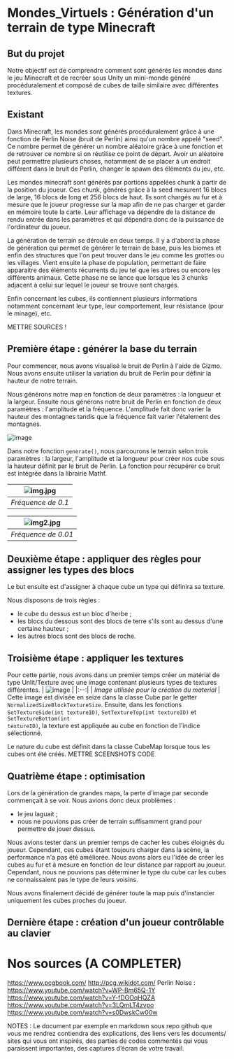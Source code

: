 # Mondes_Virtuels : Génération d'un terrain de type Minecraft

## But du projet
Notre objectif est de comprendre comment sont générés les mondes dans le jeu Minecraft et de recréer sous Unity un mini-monde généré procéduralement et composé 
de cubes de taille similaire avec différentes textures.


## Existant
Dans Minecraft, les mondes sont générés procéduralement grâce à une fonction de Perlin Noise (bruit de Perlin) ainsi qu'un nombre appelé "seed".
Ce nombre permet de générer un nombre aléatoire grâce à une fonction et de retrouver ce nombre si on réutilise ce point de départ. Avoir un aléatoire peut 
permettre plusieurs choses, notamment de se placer à un endroit différent dans le bruit de Perlin, changer le spawn des éléments du jeu, etc. 

Les mondes minecraft sont générés par portions appelées chunk à partir de la position du joueur. Ces chunk, générés grâce à la seed mesurent 16
blocs de large, 16 blocs de long et 256 blocs de haut. Ils sont chargés au fur et à mesure que le joueur progresse sur la map afin de ne pas charger et 
garder en mémoire toute la carte. Leur affichage va dépendre de la distance de rendu entrée dans les paramètres et qui dépendra donc de la puissance de 
l'ordinateur du joueur.

La génération de terrain se déroule en deux temps. Il y a d'abord la phase de génération qui permet de générer le terrain de base, puis les biomes et enfin des
structures que l'on peut trouver dans le jeu comme les grottes ou les villages. Vient ensuite la phase de population, permettant de faire apparaitre des éléments 
récurrents du jeu tel que les arbres ou encore les différents animaux. Cette phase ne se lance que lorsque les 3 chunks adjacent à celui sur lequel le joueur se
trouve sont chargés.

Enfin concernant les cubes, ils contiennent plusieurs informations notamment concernant leur type, leur comportement, leur résistance (pour le minage), etc.

METTRE SOURCES !

## Première étape : générer la base du terrain
Pour commencer, nous avons visualisé le bruit de Perlin à l'aide de Gizmo. Nous avons ensuite utiliser la variation du bruit de Perlin pour définir la hauteur de notre
terrain.

Nous générons notre map en fonction de deux paramètres : la longueur et la largeur. Ensuite nous générons notre bruit de Perlin en fonction de deux paramètres : l'amplitude
et la fréquence. L'amplitude fait donc varier la hauteur des montagnes tandis que la fréquence fait varier l'étalement des montagnes.

![image](https://github.com/Firrow/Mondes_Virtuels/assets/73218766/64b360b0-5486-4348-9a49-cc24dde3c598)

Dans notre fonction <code>generate()</code>, nous parcourons le terrain selon trois paramètres : la largeur, l'amplitude et la longueur pour créer nos cube sous la hauteur 
définit par le bruit de Perlin. La fonction pour récupérer ce bruit est intégrée dans la librairie Mathf.

| ![img.jpg](https://github.com/Firrow/Mondes_Virtuels/assets/73218766/f5657213-94ea-43ef-abd5-ecfcfef32026) | 
|:--:| 
| *Fréquence de 0.1* |

| ![img2.jpg](https://github.com/Firrow/Mondes_Virtuels/assets/73218766/ad422a87-46f5-49b8-a518-383c5e3a3103) | 
|:--:| 
| *Fréquence de 0.01* |


## Deuxième étape : appliquer des règles pour assigner les types des blocs
Le but ensuite est d'assigner à chaque cube un type qui définira sa texture.

Nous disposons de trois règles :
- le cube du dessus est un bloc d'herbe ;
- les blocs du dessous sont des blocs de terre s'ils sont au dessus d'une certaine hauteur ;
- les autres blocs sont des blocs de roche.


## Troisième étape : appliquer les textures
Pour cette partie, nous avons dans un premier temps créer un matérial de type Unlit/Texture avec une image contenant plusieurs types de textures différentes.
| ![image](https://github.com/Firrow/Mondes_Virtuels/assets/73218766/c6e3302a-2f15-4837-864c-cb15a2383ad0) | 
|:--:| 
| *Image utilisée pour la création du material* |
Cette image est divisée en seize dans la classe Cube par le getter <code>NormalizedSizeBlockTextureSize</code>. Ensuite, dans les fonctions <code>SetTextureSide(int textureID)</code>,
<code>SetTextureTop(int textureID)</code> et <code>SetTextureBottom(int textureID)</code>, la texture est appliquée au cube en fonction de l'indice sélectionné.

Le nature du cube est définit dans la classe CubeMap lorsque tous les cubes ont été créés.
METTRE SCEENSHOTS CODE


## Quatrième étape : optimisation
Lors de la génération de grandes maps, la perte d'image par seconde commençait à se voir. Nous avions donc deux problèmes :
- le jeu laguait ;
- nous ne pouvions pas créer de terrain suffisamment grand pour permettre de jouer dessus.

Nous avions tester dans un premier temps de cacher les cubes éloignés du joueur. Cependant, ces cubes étant toujours charger dans la scène, la performance n'a pas été améliorée.
Nous avons alors eu l'idée de créer les cubes au fur et à mesure en fonction de leur distance par rapport au joueur. Cependant, nous ne pouvions pas déterminer le type du cube car
les cubes ne connaissaient pas le type de leurs voisins.

Nous avons finalement décidé de générer toute la map puis d'instancier uniquement les cubes proches du joueur.


## Dernière étape : création d'un joueur contrôlable au clavier




# Nos sources (A COMPLETER)
https://www.pcgbook.com/
http://pcg.wikidot.com/
Perlin Noise : https://www.youtube.com/watch?v=WP-Bm65Q-1Y
https://www.youtube.com/watch?v=Y-fDGOqHQZA
https://www.youtube.com/watch?v=3LQmLT4zvpo
https://www.youtube.com/watch?v=s0DwskCw00w


NOTES :
Le document par exemple en markdown sous repo github que vous me rendrez contiendra 
des explications, 
des liens vers les documents/ sites qui vous ont inspirés, 
des parties de codes commentés qui vous paraissent importantes, 
des captures d’écran de votre travail.
